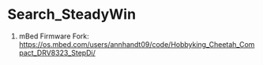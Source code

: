 # Search_SteadyWin

1. mBed Firmware Fork: https://os.mbed.com/users/annhandt09/code/Hobbyking_Cheetah_Compact_DRV8323_StepDi/
